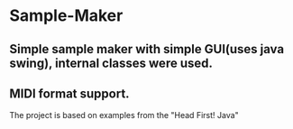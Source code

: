 # Sample-Maker

## Simple sample maker with simple GUI(uses java swing), internal classes were used. 
## MIDI format support.

The project is based on examples from the "Head First! Java"
